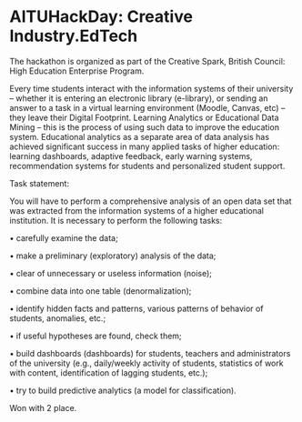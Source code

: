 # AITUHackDay: Creative Industry.EdTech
The hackathon is organized as part of the Creative Spark, British Council: High Education Enterprise Program.

Every time students interact with the information systems of their university – whether it is entering an electronic library (e-library), or sending an answer to a task in a virtual learning environment (Moodle, Canvas, etc) – they leave their Digital Footprint. Learning Analytics or Educational Data Mining – this is the process of using such data to improve the education system. Educational analytics as a separate area of data analysis has achieved significant success in many applied tasks of higher education: learning dashboards, adaptive feedback, early warning systems, recommendation systems for students and personalized student support.

Task statement:

You will have to perform a comprehensive analysis of an open data set that
was extracted from the information systems of a higher educational institution. It is necessary
to perform the following tasks:

• carefully examine the data;

• make a preliminary (exploratory) analysis of the data;

• clear of unnecessary or useless information (noise);

• combine data into one table (denormalization);

• identify hidden facts and patterns, various patterns of behavior of students, anomalies, etc.;

• if useful hypotheses are found, check them;

• build dashboards (dashboards) for students, teachers and administrators of the university (e.g., daily/weekly activity of students, statistics of work with content, identification of lagging students, etc.);

• try to build predictive analytics (a model for classification).


Won with 2 place.
